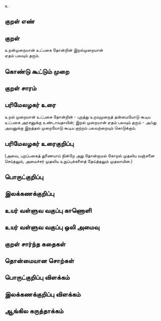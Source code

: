 உ

## குறள் எண் 


## குறள் 
உறன்முறையான் உட்பகை தோன்றின் இறல்முறையான்  
ஏதம் பலவும் தரும்.

## கொண்டு கூட்டும் முறை


## குறள் சாரம் 


## பரிமேலழகர் உரை
உறல் முறையான் உட்பகை தோன்றின் - புறத்து உறவுமுறைத் தன்மையோடு கூடிய உட்பகை அரசனுக்கு உண்டாவதாயின்; இறல் முறையான் ஏதம் பலவும் தரும் - அஃது அவனுக்கு இறத்தல் முறையோடு கூடிய குற்றம் பலவற்றையும் கொடுக்கும்.

## பரிமேலழகர் உரைகுறிப்பு   
 (அவை, புறப்பகைத் துணையாய் நின்றே அது தோன்றாமல் கோறல் முதலிய வஞ்சனை செய்தலும், அமைச்சர் முதலிய உறுப்புக்களைத் தேய்த்தலும் முதலாயின.)

## பொருட்குறிப்பு 


## இலக்கணக்குறிப்பு  


## உயர் வள்ளுவ வகுப்பு காணொளி


## உயர் வள்ளுவ வகுப்பு ஒலி அமைவு 

 
## குறள் சார்ந்த கதைகள் 


## தொன்மையான சொற்கள்


## பொருட்குறிப்பு விளக்கம்


## இலக்கணக்குறிப்பு விளக்கம்


## ஆங்கில கருத்தாக்கம் 



